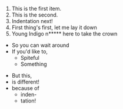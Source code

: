 1. This is the first item.
2. This is the second.
3. Indentation next!
  1. First thing's first, let me lay it down
  2. Young Indigo n***** here to take the crown

* So you can wait around
* If you'd like to,
  * Spiteful
  * Something

- But this,
- is different!
- because of
  - inden-
  - tation!
